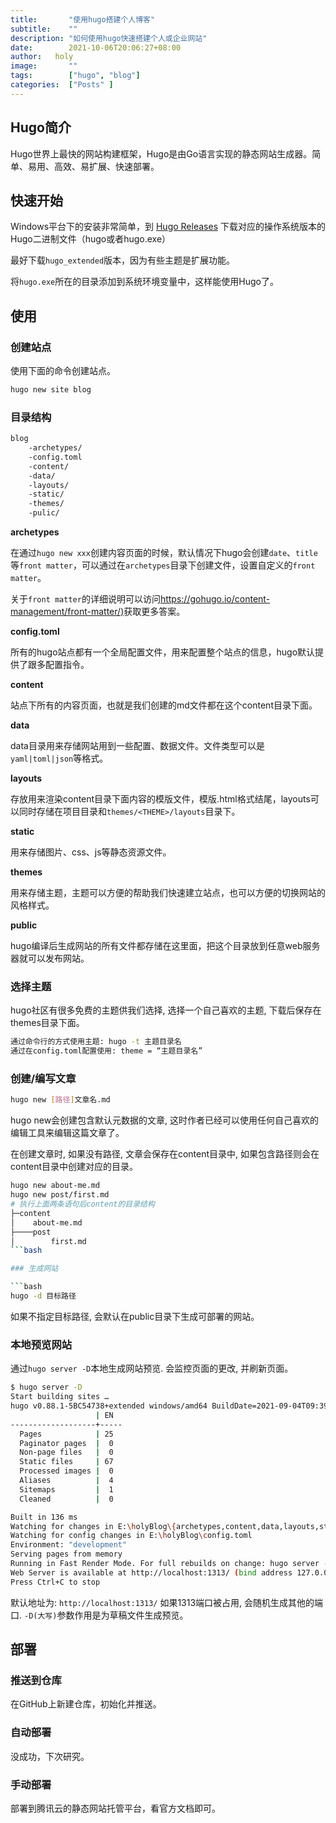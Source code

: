 ```yaml
---
title:       "使用hugo搭建个人博客"
subtitle:    ""
description: "如何使用hugo快速搭建个人或企业网站"
date:        2021-10-06T20:06:27+08:00
author:   holy
image:       ""
tags:        ["hugo", "blog"]
categories:  ["Posts" ]
---
```


## Hugo简介

Hugo世界上最快的网站构建框架‎，Hugo是由Go语言实现的静态网站生成器。简单、易用、高效、易扩展、快速部署。

## 快速开始

Windows平台下的安装非常简单，到 [Hugo Releases](https://github.com/gohugoio/hugo/releases) 下载对应的操作系统版本的Hugo二进制文件（hugo或者hugo.exe）

最好下载`hugo_extended`版本，因为有些主题是扩展功能。

将`hugo.exe`所在的目录添加到系统环境变量中，这样能使用Hugo了。

## 使用

### 创建站点

使用下面的命令创建站点。

```bash
hugo new site blog
```

### 目录结构

```bash
blog
    -archetypes/
    -config.toml
    -content/
    -data/
    -layouts/
    -static/
    -themes/
    -pulic/
```

**archetypes**

在通过`hugo new xxx`创建内容页面的时候，默认情况下hugo会创建`date`、`title`等`front matter`，可以通过在`archetypes`目录下创建文件，设置自定义的`front matter`。

关于`front matter`的详细说明可以访问[https://gohugo.io/content-management/front-matter/)](https://gohugo.io/content-management/front-matter/)获取更多答案。

**config.toml**

所有的hugo站点都有一个全局配置文件，用来配置整个站点的信息，hugo默认提供了跟多配置指令。

**content**

站点下所有的内容页面，也就是我们创建的md文件都在这个content目录下面。

**data**

data目录用来存储网站用到一些配置、数据文件。文件类型可以是`yaml|toml|json`等格式。

**layouts**

存放用来渲染content目录下面内容的模版文件，模版.html格式结尾，layouts可以同时存储在项目目录和`themes/<THEME>/layouts`目录下。

**static**

用来存储图片、css、js等静态资源文件。

**themes**

用来存储主题，主题可以方便的帮助我们快速建立站点，也可以方便的切换网站的风格样式。

**public**

hugo编译后生成网站的所有文件都存储在这里面，把这个目录放到任意web服务器就可以发布网站。

### 选择主题

hugo社区有很多免费的主题供我们选择, 选择一个自己喜欢的主题, 下载后保存在themes目录下面。

```bash
通过命令行的方式使用主题: hugo -t 主题目录名
通过在config.toml配置使用: theme = “主题目录名”
```

### 创建/编写文章

```bash
hugo new [路径]文章名.md
```

hugo new会创建包含默认元数据的文章, 这时作者已经可以使用任何自己喜欢的编辑工具来编辑这篇文章了。


在创建文章时, 如果没有路径, 文章会保存在content目录中, 如果包含路径则会在content目录中创建对应的目录。

```bash
hugo new about-me.md
hugo new post/first.md
# 执行上面两条语句后content的目录结构
├─content
│    about-me.md
├────post
│        first.md
```bash

### 生成网站

```bash
hugo -d 目标路径 
```

如果不指定目标路径, 会默认在public目录下生成可部署的网站。

### 本地预览网站

通过`hugo server -D`本地生成网站预览. 会监控页面的更改, 并刷新页面。

```bash
$ hugo server -D
Start building sites …
hugo v0.88.1-5BC54738+extended windows/amd64 BuildDate=2021-09-04T09:39:19Z VendorInfo=gohugoio
                   | EN
-------------------+-----
  Pages            | 25
  Paginator pages  |  0
  Non-page files   |  0
  Static files     | 67
  Processed images |  0
  Aliases          |  4
  Sitemaps         |  1
  Cleaned          |  0

Built in 136 ms
Watching for changes in E:\holyBlog\{archetypes,content,data,layouts,static,themes}
Watching for config changes in E:\holyBlog\config.toml
Environment: "development"
Serving pages from memory
Running in Fast Render Mode. For full rebuilds on change: hugo server --disableFastRender
Web Server is available at http://localhost:1313/ (bind address 127.0.0.1)
Press Ctrl+C to stop
```

默认地址为: `http://localhost:1313/` 如果1313端口被占用, 会随机生成其他的端口. `-D(大写)`参数作用是为草稿文件生成预览。

## 部署

### 推送到仓库

在GitHub上新建仓库，初始化并推送。

### 自动部署

没成功，下次研究。

### 手动部署

部署到腾讯云的静态网站托管平台，看官方文档即可。